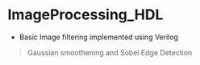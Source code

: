 # ImageProcessing_HDL

- Basic Image filtering implemented using Verilog
 > Gaussian smoothening and Sobel Edge Detection
    
